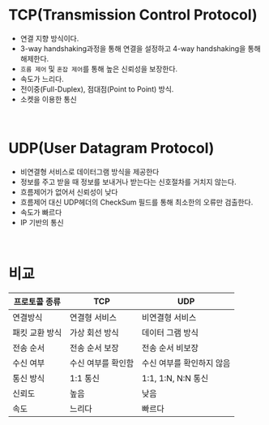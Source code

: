 # TCP(Transmission Control Protocol)

- 연결 지향 방식이다.
- 3-way handshaking과정을 통해 연결을 설정하고 4-way handshaking을 통해 해제한다.
- `흐름 제어` 및 `혼잡 제어`를 통해 높은 신뢰성을 보장한다.
- 속도가 느리다.
- 전이중(Full-Duplex), 점대점(Point to Point) 방식.
- 소켓을 이용한 통신

<br>

# UDP(User Datagram Protocol)

- 비연결형 서비스로 데이터그램 방식을 제공한다
- 정보를 주고 받을 때 정보를 보내거나 받는다는 신호절차를 거치지 않는다.
- 흐름제어가 없어서 신뢰성이 낮다
- 흐름제어 대신 UDP헤더의 CheckSum 필드를 통해 최소한의 오류만 검출한다.
- 속도가 빠르다
- IP 기반의 통신

<br>

# 비교

| 프로토콜 종류 | TCP | UDP |
| --- | --- | --- |
| 연결방식 | 연결형 서비스 | 비연결형 서비스 |
| 패킷 교환 방식 | 가상 회선 방식 | 데이터 그램 방식 |
| 전송 순서 | 전송 순서 보장 | 전송 순서 비보장 |
| 수신 여부 | 수신 여부를 확인함 | 수신 여부를 확인하지 않음 |
| 통신 방식 | 1:1 통신 | 1:1, 1:N, N:N 통신 |
| 신뢰도 | 높음 | 낮음 |
| 속도 | 느리다 | 빠르다 |